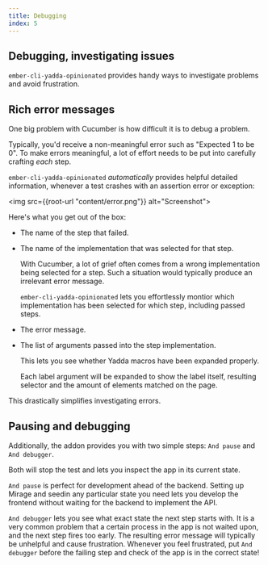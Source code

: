```yaml
---
title: Debugging
index: 5
---
```


## Debugging, investigating issues

`ember-cli-yadda-opinionated` provides handy ways to investigate problems and avoid frustration.



## Rich error messages

One big problem with Cucumber is how difficult it is to debug a problem.

Typically, you'd receive a non-meaningful error such as "Expected 1 to be 0". To make errors meaningful, a lot of effort needs to be put into carefully crafting *each* step.

`ember-cli-yadda-opinionated` *automatically* provides helpful detailed information, whenever a test crashes with an assertion error or exception:

<img src={{root-url "content/error.png"}} alt="Screenshot">

Here's what you get out of the box:

* The name of the step that failed.
  
* The name of the implementation that was selected for that step.

    With Cucumber, a lot of grief often comes from a wrong implementation being selected for a step. Such a situation would typically produce an irrelevant error message.

    `ember-cli-yadda-opinionated` lets you effortlessly montior which implementation has been selected for which step, including passed steps.

* The error message.

* The list of arguments passed into the step implementation.

    This lets you see whether Yadda macros have been expanded properly.

    Each label argument will be expanded to show the label itself, resulting selector and the amount of elements matched on the page.

This drastically simplifies investigating errors.



## Pausing and debugging

Additionally, the addon provides you with two simple steps: `And pause` and `And debugger`.

Both will stop the test and lets you inspect the app in its current state.

`And pause` is perfect for development ahead of the backend. Setting up Mirage and seedin any particular state you need lets you develop the frontend without waiting for the backend to implement the API.

`And debugger` lets you see what exact state the next step starts with. It is a very common problem that a certain process in the app is not waited upon, and the next step fires too early. The resulting error message will typically be unhelpful and cause frustration. Whenever you feel frustrated, put `And debugger` before the failing step and check of the app is in the correct state!
